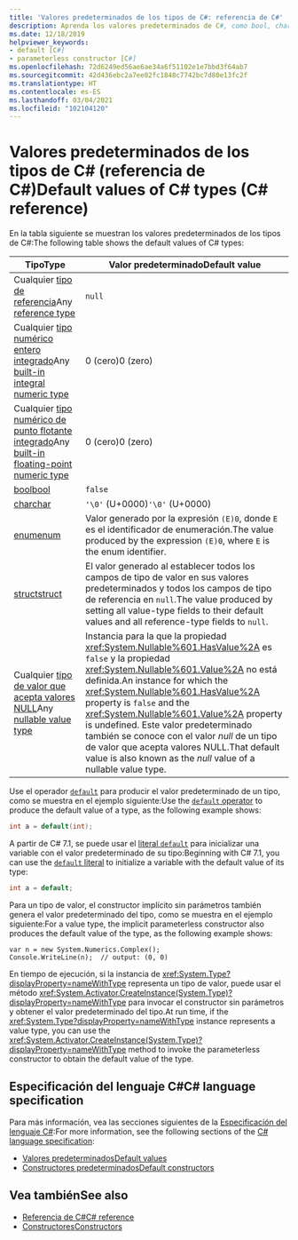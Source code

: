 ```yaml
---
title: 'Valores predeterminados de los tipos de C#: referencia de C#'
description: Aprenda los valores predeterminados de C#, como bool, char, int, float, double y más.
ms.date: 12/18/2019
helpviewer_keywords:
- default [C#]
- parameterless constructor [C#]
ms.openlocfilehash: 72d6249ed56ae6ae34a6f51102e1e7bbd3f64ab7
ms.sourcegitcommit: 42d436ebc2a7ee02fc1848c7742bc7d80e13fc2f
ms.translationtype: HT
ms.contentlocale: es-ES
ms.lasthandoff: 03/04/2021
ms.locfileid: "102104120"
---
```

# <a name="default-values-of-c-types-c-reference"></a><span data-ttu-id="e3b31-103">Valores predeterminados de los tipos de C# (referencia de C#)</span><span class="sxs-lookup"><span data-stu-id="e3b31-103">Default values of C# types (C# reference)</span></span>

<span data-ttu-id="e3b31-104">En la tabla siguiente se muestran los valores predeterminados de los tipos de C#:</span><span class="sxs-lookup"><span data-stu-id="e3b31-104">The following table shows the default values of C# types:</span></span>

|<span data-ttu-id="e3b31-105">Tipo</span><span class="sxs-lookup"><span data-stu-id="e3b31-105">Type</span></span>|<span data-ttu-id="e3b31-106">Valor predeterminado</span><span class="sxs-lookup"><span data-stu-id="e3b31-106">Default value</span></span>|
|---------|------------------|
|<span data-ttu-id="e3b31-107">Cualquier [tipo de referencia](../keywords/reference-types.md)</span><span class="sxs-lookup"><span data-stu-id="e3b31-107">Any [reference type](../keywords/reference-types.md)</span></span>|`null`|
|<span data-ttu-id="e3b31-108">Cualquier [tipo numérico entero integrado](integral-numeric-types.md)</span><span class="sxs-lookup"><span data-stu-id="e3b31-108">Any [built-in integral numeric type](integral-numeric-types.md)</span></span>|<span data-ttu-id="e3b31-109">0 (cero)</span><span class="sxs-lookup"><span data-stu-id="e3b31-109">0 (zero)</span></span>|
|<span data-ttu-id="e3b31-110">Cualquier [tipo numérico de punto flotante integrado](floating-point-numeric-types.md)</span><span class="sxs-lookup"><span data-stu-id="e3b31-110">Any [built-in floating-point numeric type](floating-point-numeric-types.md)</span></span>|<span data-ttu-id="e3b31-111">0 (cero)</span><span class="sxs-lookup"><span data-stu-id="e3b31-111">0 (zero)</span></span>|
|[<span data-ttu-id="e3b31-112">bool</span><span class="sxs-lookup"><span data-stu-id="e3b31-112">bool</span></span>](bool.md)|`false`|
|[<span data-ttu-id="e3b31-113">char</span><span class="sxs-lookup"><span data-stu-id="e3b31-113">char</span></span>](char.md)|<span data-ttu-id="e3b31-114">`'\0'` (U+0000)</span><span class="sxs-lookup"><span data-stu-id="e3b31-114">`'\0'` (U+0000)</span></span>|
|[<span data-ttu-id="e3b31-115">enum</span><span class="sxs-lookup"><span data-stu-id="e3b31-115">enum</span></span>](enum.md)|<span data-ttu-id="e3b31-116">Valor generado por la expresión `(E)0`, donde `E` es el identificador de enumeración.</span><span class="sxs-lookup"><span data-stu-id="e3b31-116">The value produced by the expression `(E)0`, where `E` is the enum identifier.</span></span>|
|[<span data-ttu-id="e3b31-117">struct</span><span class="sxs-lookup"><span data-stu-id="e3b31-117">struct</span></span>](struct.md)|<span data-ttu-id="e3b31-118">El valor generado al establecer todos los campos de tipo de valor en sus valores predeterminados y todos los campos de tipo de referencia en `null`.</span><span class="sxs-lookup"><span data-stu-id="e3b31-118">The value produced by setting all value-type fields to their default values and all reference-type fields to `null`.</span></span>|
|<span data-ttu-id="e3b31-119">Cualquier [tipo de valor que acepta valores NULL](nullable-value-types.md)</span><span class="sxs-lookup"><span data-stu-id="e3b31-119">Any [nullable value type](nullable-value-types.md)</span></span>|<span data-ttu-id="e3b31-120">Instancia para la que la propiedad <xref:System.Nullable%601.HasValue%2A> es `false` y la propiedad <xref:System.Nullable%601.Value%2A> no está definida.</span><span class="sxs-lookup"><span data-stu-id="e3b31-120">An instance for which the <xref:System.Nullable%601.HasValue%2A> property is `false` and the <xref:System.Nullable%601.Value%2A> property is undefined.</span></span> <span data-ttu-id="e3b31-121">Este valor predeterminado también se conoce con el valor *null* de un tipo de valor que acepta valores NULL.</span><span class="sxs-lookup"><span data-stu-id="e3b31-121">That default value is also known as the *null* value of a nullable value type.</span></span>|

<span data-ttu-id="e3b31-122">Use el operador [`default`](../operators/default.md#default-operator) para producir el valor predeterminado de un tipo, como se muestra en el ejemplo siguiente:</span><span class="sxs-lookup"><span data-stu-id="e3b31-122">Use the [`default` operator](../operators/default.md#default-operator) to produce the default value of a type, as the following example shows:</span></span>

```csharp
int a = default(int);
```

<span data-ttu-id="e3b31-123">A partir de C# 7.1, se puede usar el [literal `default`](../operators/default.md#default-literal) para inicializar una variable con el valor predeterminado de su tipo:</span><span class="sxs-lookup"><span data-stu-id="e3b31-123">Beginning with C# 7.1, you can use the [`default` literal](../operators/default.md#default-literal) to initialize a variable with the default value of its type:</span></span>

```csharp
int a = default;
```

<span data-ttu-id="e3b31-124">Para un tipo de valor, el constructor implícito sin parámetros también genera el valor predeterminado del tipo, como se muestra en el ejemplo siguiente:</span><span class="sxs-lookup"><span data-stu-id="e3b31-124">For a value type, the implicit parameterless constructor also produces the default value of the type, as the following example shows:</span></span>

```csharp-interactive
var n = new System.Numerics.Complex();
Console.WriteLine(n);  // output: (0, 0)
```

<span data-ttu-id="e3b31-125">En tiempo de ejecución, si la instancia de <xref:System.Type?displayProperty=nameWithType> representa un tipo de valor, puede usar el método <xref:System.Activator.CreateInstance(System.Type)?displayProperty=nameWithType> para invocar el constructor sin parámetros y obtener el valor predeterminado del tipo.</span><span class="sxs-lookup"><span data-stu-id="e3b31-125">At run time, if the <xref:System.Type?displayProperty=nameWithType> instance represents a value type, you can use the <xref:System.Activator.CreateInstance(System.Type)?displayProperty=nameWithType> method to invoke the parameterless constructor to obtain the default value of the type.</span></span>

## <a name="c-language-specification"></a><span data-ttu-id="e3b31-126">Especificación del lenguaje C#</span><span class="sxs-lookup"><span data-stu-id="e3b31-126">C# language specification</span></span>

<span data-ttu-id="e3b31-127">Para más información, vea las secciones siguientes de la [Especificación del lenguaje C#](~/_csharplang/spec/introduction.md):</span><span class="sxs-lookup"><span data-stu-id="e3b31-127">For more information, see the following sections of the [C# language specification](~/_csharplang/spec/introduction.md):</span></span>

- [<span data-ttu-id="e3b31-128">Valores predeterminados</span><span class="sxs-lookup"><span data-stu-id="e3b31-128">Default values</span></span>](~/_csharplang/spec/variables.md#default-values)
- [<span data-ttu-id="e3b31-129">Constructores predeterminados</span><span class="sxs-lookup"><span data-stu-id="e3b31-129">Default constructors</span></span>](~/_csharplang/spec/types.md#default-constructors)

## <a name="see-also"></a><span data-ttu-id="e3b31-130">Vea también</span><span class="sxs-lookup"><span data-stu-id="e3b31-130">See also</span></span>

- [<span data-ttu-id="e3b31-131">Referencia de C#</span><span class="sxs-lookup"><span data-stu-id="e3b31-131">C# reference</span></span>](../index.md)
- [<span data-ttu-id="e3b31-132">Constructores</span><span class="sxs-lookup"><span data-stu-id="e3b31-132">Constructors</span></span>](../../programming-guide/classes-and-structs/constructors.md)
